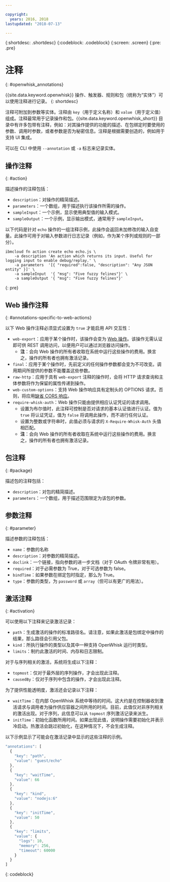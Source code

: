 ```yaml
---

copyright:
  years: 2016, 2018
lastupdated: "2018-07-13"

---
```


{:shortdesc: .shortdesc}
{:codeblock: .codeblock}
{:screen: .screen}
{:pre: .pre}

# 注释
{: #openwhisk_annotations}

{{site.data.keyword.openwhisk}} 操作、触发器、规则和包（统称为“实体”）可以使用注释进行记录。
{: shortdesc}

注释可附加到参数等实体。注释由 `key`（用于定义名称）和 `value`（用于定义值）组成。注释最常用于记录操作和包。{{site.data.keyword.openwhisk_short}} 目录中有许多包带有注释，例如：对其操作提供的功能的描述、在包绑定时要使用的参数、调用时参数，或者参数是否为秘密信息。注释是根据需要创造的，例如用于支持 UI 集成。

可以在 CLI 中使用 `--annotation` 或 `-a` 标志来记录实体。

## 操作注释
{: #action}

描述操作的注释包括：

- `description`：对操作的精简描述。
- `parameters`：一个数组，用于描述执行该操作所需的操作。
- `sampleInput`：一个示例，显示使用典型值的输入模式。
- `sampleOutput`：一个示例，显示输出模式，通常用于 `sampleInput`。

以下代码是针对 `echo` 操作的一组注释示例，此操作会返回未加修改的输入自变量。此操作可用于对输入参数进行日志记录（例如，作为某个序列或规则的一部分）。
```
ibmcloud fn action create echo echo.js \
    -a description 'An action which returns its input. Useful for logging input to enable debug/replay.' \
    -a parameters  '[{ "required":false, "description": "Any JSON entity" }]' \
    -a sampleInput  '{ "msg": "Five fuzzy felines"}' \
    -a sampleOutput '{ "msg": "Five fuzzy felines"}'
```
{: pre}

## Web 操作注释
{: #annotations-specific-to-web-actions}

以下 Web 操作注释必须显式设置为 `true` 才能启用 API 交互性：

- `web-export`：应用于某个操作时，该操作会变为 [Web 操作](openwhisk_webactions.html)。该操作无需认证即可供 REST 调用访问，以便用户可以通过浏览器访问操作。
    * **注**：会向 Web 操作的所有者收取在系统中运行这些操作的费用。换言之，操作的所有者也拥有激活记录。
- `final`：应用于某个操作时，先前定义的任何操作参数都会变为不可改变。调用期间所提供的参数不能覆盖这些参数。
- `raw-http`：应用于具有 `web-export` 注释的操作时，会将 HTTP 请求查询和主体参数将作为保留的属性传递到操作。
- `web-custom-options`：支持 Web 操作响应具有定制头的 OPTIONS 请求。否则，将应用[缺省 CORS 响应](openwhisk_webactions.html#options-requests)。
- `require-whisk-auth`：Web 操作只能由提供相应认证凭证的请求调用。
    * 设置为布尔值时，此注释可控制是否对请求的基本认证值进行认证。值为 `true` 将认证凭证，值为 `false` 将调用此操作，而不进行任何认证。
    * 设置为整数或字符串时，此值必须与请求的 `X-Require-Whisk-Auth` 头值相匹配。
    * **注**：会向 Web 操作的所有者收取在系统中运行这些操作的费用。换言之，操作的所有者也拥有激活记录。

## 包注释
{: #package}

描述包的注释包括：

- `description`：对包的精简描述。
- `parameters`：一个数组，用于描述范围限定为该包的参数。

## 参数注释
{: #parameter}

描述参数的注释包括：

- `name`：参数的名称
- `description`：对参数的精简描述。
- `doclink`：一个链接，指向参数的进一步文档（对于 OAuth 令牌非常有用）。
- `required`：对于必需参数为 True，对于可选参数为 false。
- `bindTime`：如果参数在绑定包时指定，那么为 True。
- `type`：参数的类型，为 `password` 或 `array`（但可以有更广的用法）。

## 激活注释
{: #activation}

可以使用以下注释来记录激活记录：

- `path`：生成激活的操作的标准路径名。请注意，如果此激活是包绑定中操作的结果，那么路径会引用父包。
- `kind`：所执行操作的类型以及其中一种支持 OpenWhisk 运行时类型。
- `limits`：制约此激活的时间、内存和日志限制。

对于与序列相关的激活，系统将生成以下注释：

- `topmost`：仅对于最外层的序列操作，才会出现此注释。
- `causedBy`：仅对于序列中包含的操作，才会出现此注释。

为了提供性能透明度，激活还会记录以下注释：

- `waitTime`：在内部 OpenWhisk 系统中等待的时间。这大约是在控制器收到激活请求与调用者为操作供应容器之间所用的时间。目前，此值仅对非序列相关的激活出现。对于序列，此信息可以从 `topmost` 序列激活记录来派生。
- `initTime`：初始化函数所用时间。如果出现此值，说明操作需要初始化并表示冷启动。热激活会跳过初始化，在这种情况下，不会生成注释。

以下示例显示了可能会在激活记录中显示的这些注释的示例。

```javascript
"annotations": [
  {
    "key": "path",
    "value": "guest/echo"
  },
  {
    "key": "waitTime",
    "value": 66
  },
  {
    "key": "kind",
    "value": "nodejs:6"
  },
  {
    "key": "initTime",
    "value": 50
  },
  {
    "key": "limits",
    "value": {
      "logs": 10,
      "memory": 256,
      "timeout": 60000
    }
  }
]
```
{: codeblock}
